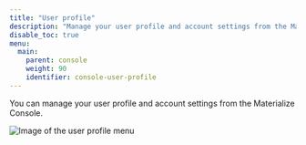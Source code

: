 ```yaml
---
title: "User profile"
description: "Manage your user profile and account settings from the Materialize console."
disable_toc: true
menu:
  main:
    parent: console
    weight: 90
    identifier: console-user-profile
---
```


You can manage your user profile and account settings from the Materialize
Console.

![Image of the user profile menu](/images/console/console-user-profile.png
"User profile menu")
